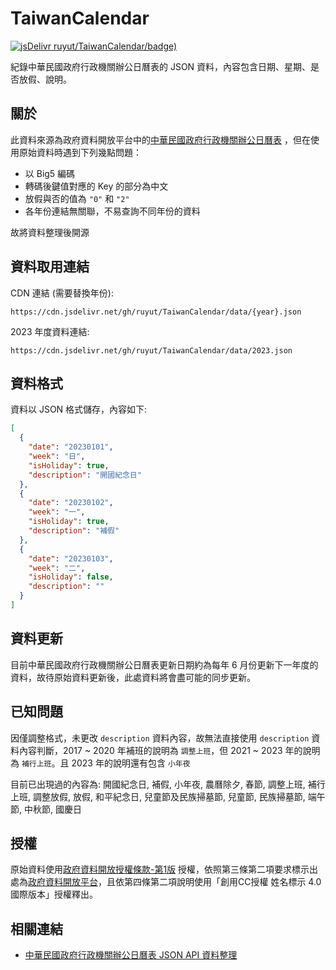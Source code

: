 # TaiwanCalendar

[![jsDelivr ruyut/TaiwanCalendar/badge)](https://data.jsdelivr.com/v1/package/gh/ruyut/TaiwanCalendar/badge)](https://www.jsdelivr.com/package/gh/ruyut/TaiwanCalendar)

紀錄中華民國政府行政機關辦公日曆表的 JSON 資料，內容包含日期、星期、是否放假、說明。

## 關於

此資料來源為政府資料開放平台中的[中華民國政府行政機關辦公日曆表](https://data.gov.tw/dataset/14718)
，但在使用原始資料時遇到下列幾點問題：

* 以 Big5 編碼
* 轉碼後鍵值對應的 Key 的部分為中文
* 放假與否的值為 `"0"` 和 `"2"`
* 各年份連結無關聯，不易查詢不同年份的資料

故將資料整理後開源

## 資料取用連結

CDN 連結 (需要替換年份):

```
https://cdn.jsdelivr.net/gh/ruyut/TaiwanCalendar/data/{year}.json
```

2023 年度資料連結:

```
https://cdn.jsdelivr.net/gh/ruyut/TaiwanCalendar/data/2023.json
```

## 資料格式

資料以 JSON 格式儲存，內容如下:

```json
[
  {
    "date": "20230101",
    "week": "日",
    "isHoliday": true,
    "description": "開國紀念日"
  },
  {
    "date": "20230102",
    "week": "一",
    "isHoliday": true,
    "description": "補假"
  },
  {
    "date": "20230103",
    "week": "二",
    "isHoliday": false,
    "description": ""
  }
]
```

## 資料更新

目前中華民國政府行政機關辦公日曆表更新日期約為每年 6 月份更新下一年度的資料，故待原始資料更新後，此處資料將會盡可能的同步更新。

## 已知問題

因僅調整格式，未更改 `description` 資料內容，故無法直接使用 `description` 資料內容判斷，2017 ~ 2020 年補班的說明為 `調整上班`，但 2021 ~ 2023
年的說明為 `補行上班`。且 2023 年的說明還有包含 `小年夜`

目前已出現過的內容為: 開國紀念日, 補假, 小年夜, 農曆除夕, 春節, 調整上班, 補行上班, 調整放假, 放假, 和平紀念日, 兒童節及民族掃墓節, 兒童節,
民族掃墓節, 端午節, 中秋節, 國慶日

## 授權

原始資料使用[政府資料開放授權條款-第1版](https://data.gov.tw/license)
授權，依照第三條第二項要求標示出處為[政府資料開放平台](https://data.gov.tw/)，且依第四條第二項說明使用「創用CC授權 姓名標示 4.0 國際版本」授權釋出。

## 相關連結

* [中華民國政府行政機關辦公日曆表 JSON API 資料整理](https://www.ruyut.com/2022/08/Taiwan-calendar-api.html)